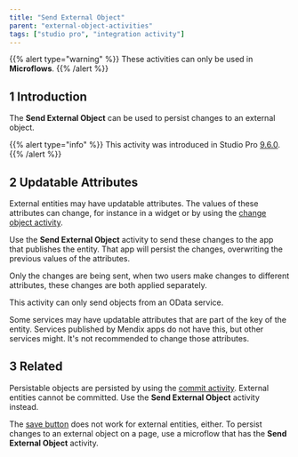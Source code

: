 ```yaml
---
title: "Send External Object"
parent: "external-object-activities"
tags: ["studio pro", "integration activity"]
---
```

{{% alert type="warning" %}}
These activities can only be used in **Microflows**.
{{% /alert %}}

## 1 Introduction

The **Send External Object** can be used to persist changes to an external object.

{{% alert type="info" %}}
This activity was introduced in Studio Pro [9.6.0](/releasenotes/studio-pro/9.6).
{{% /alert %}}

## 2 Updatable Attributes

External entities may have updatable attributes. The values of these attributes can change, for instance in a widget or by using the [change object activity](change-object).

Use the **Send External Object** activity to send these changes to the app that publishes the entity. That app will persist the changes, overwriting the previous values of the attributes.

Only the changes are being sent, when two users make changes to different attributes, these changes are both applied separately.

This activity can only send objects from an OData service.

Some services may have updatable attributes that are part of the key of the entity. Services published by Mendix apps do not have this, but other services might. It's not recommended to change those attributes.

## 3 Related

Persistable objects are persisted by using the [commit activity](committing-objects). External entities cannot be committed. Use the **Send External Object** activity instead.

The [save button](button-widgets) does not work for external entities, either. To persist changes to an external object on a page, use a microflow that has the **Send External Object** activity.

